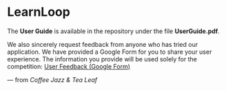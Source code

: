 # LearnLoop

The **User Guide** is available in the repository under the file **UserGuide.pdf**.

We also sincerely request feedback from anyone who has tried our application. We have provided a Google Form for you to share your user experience. The information you provide will be used solely for the competition:
[User Feedback (Google Form)](https://forms.gle/RuTaMwuJep2iSEVs6)

— from *Coffee Jazz & Tea Leaf*


